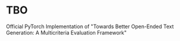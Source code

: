# TBO
Official PyTorch Implementation of "Towards Better Open-Ended Text Generation: A Multicriteria Evaluation Framework"

